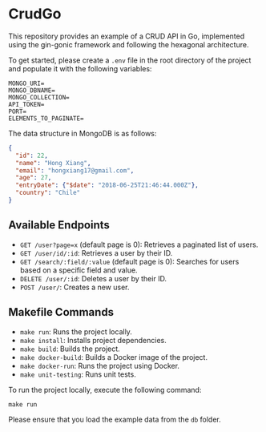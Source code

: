 # CrudGo

This repository provides an example of a CRUD API in Go, implemented using the gin-gonic framework and following the hexagonal architecture. 

To get started, please create a `.env` file in the root directory of the project and populate it with the following variables:

```
MONGO_URI=
MONGO_DBNAME=
MONGO_COLLECTION=
API_TOKEN=
PORT=
ELEMENTS_TO_PAGINATE=
```

The data structure in MongoDB is as follows:

```json
{
  "id": 22,
  "name": "Hong Xiang",
  "email": "hongxiang17@gmail.com",
  "age": 27,
  "entryDate": {"$date": "2018-06-25T21:46:44.000Z"},
  "country": "Chile"
}
```

## Available Endpoints

- `GET /user?page=x` (default page is 0): Retrieves a paginated list of users.
- `GET /user/id/:id`: Retrieves a user by their ID.
- `GET /search/:field/:value` (default page is 0): Searches for users based on a specific field and value.
- `DELETE /user/:id`: Deletes a user by their ID.
- `POST /user/`: Creates a new user.

## Makefile Commands

- `make run`: Runs the project locally.
- `make install`: Installs project dependencies.
- `make build`: Builds the project.
- `make docker-build`: Builds a Docker image of the project.
- `make docker-run`: Runs the project using Docker.
- `make unit-testing`: Runs unit tests.

To run the project locally, execute the following command:

```
make run
```

Please ensure that you load the example data from the `db` folder.


